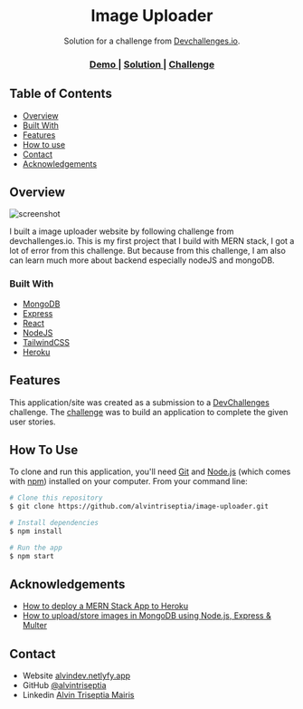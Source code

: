 <!-- Please update value in the {}  -->

<h1 align="center">Image Uploader</h1>

<div align="center">
   Solution for a challenge from  <a href="http://devchallenges.io" target="_blank">Devchallenges.io</a>.
</div>

<div align="center">
  <h3>
    <a href="https://alvindev-img-uploader.herokuapp.com/">
      Demo
    </a>
    <span> | </span>
    <a href="https://github.com/alvintriseptia/image-uploader">
      Solution
    </a>
    <span> | </span>
    <a href="https://devchallenges.io/challenges/O2iGT9yBd6xZBrOcVirx">
      Challenge
    </a>
  </h3>
</div>

<!-- TABLE OF CONTENTS -->

## Table of Contents

- [Overview](#overview)
- [Built With](#built-with)
- [Features](#features)
- [How to use](#how-to-use)
- [Contact](#contact)
- [Acknowledgements](#acknowledgements)

<!-- OVERVIEW -->

## Overview

![screenshot](https://alvindev-img-uploader.herokuapp.com/images/c9f30bdd-ea6c-4aa9-9da8-89911f25fe07-1639919667995.JPG)

I built a image uploader website by following challenge from devchallenges.io. This is my first project that I build with MERN stack, I got a lot of error from this challenge. But because from this challenge, I am also can learn much more about backend especially nodeJS and mongoDB.

### Built With

<!-- This section should list any major frameworks that you built your project using. Here are a few examples.-->

- [MongoDB](https://mongodb.com/)
- [Express](https://expressjs.com/)
- [React](reactjs.org)
- [NodeJS](https://nodejs.org/)
- [TailwindCSS](https://tailwindcss.com/)
- [Heroku](https://heroku.com/)

## Features

<!-- List the features of your application or follow the template. Don't share the figma file here :) -->

This application/site was created as a submission to a [DevChallenges](https://devchallenges.io/challenges) challenge. The [challenge](https://devchallenges.io/challenges/O2iGT9yBd6xZBrOcVirx) was to build an application to complete the given user stories.

## How To Use

<!-- Example: -->

To clone and run this application, you'll need [Git](https://git-scm.com) and [Node.js](https://nodejs.org/en/download/) (which comes with [npm](http://npmjs.com)) installed on your computer. From your command line:

```bash
# Clone this repository
$ git clone https://github.com/alvintriseptia/image-uploader.git

# Install dependencies
$ npm install

# Run the app
$ npm start
```

## Acknowledgements

<!-- This section should list any articles or add-ons/plugins that helps you to complete the project. This is optional but it will help you in the future. For example -->

- [How to deploy a MERN Stack App to Heroku](https://www.youtube.com/watch?v=5PaUiPyBDJY&t=586s)
- [How to upload/store images in MongoDB using Node.js, Express & Multer](https://www.bezkoder.com/node-js-upload-store-images-mongodb/)

## Contact

- Website [alvindev.netlyfy.app](https://alvindev.netlify.app/)
- GitHub [@alvintriseptia](https://{github.com/alvintriseptia})
- Linkedin [Alvin Triseptia Mairis](https://www.linkedin.com/in/alvin-triseptia-mairis/)
